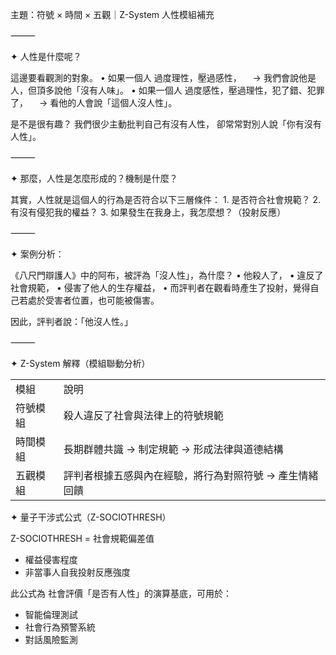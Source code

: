 主題：符號 × 時間 × 五觀｜Z-System 人性模組補充

⸻

✦ 人性是什麼呢？

這邊要看觀測的對象。
	•	如果一個人 過度理性，壓過感性，
　→ 我們會說他是人，但頂多說他「沒有人味」。
	•	如果一個人 過度感性，壓過理性，犯了錯、犯罪了，
　→ 看他的人會說「這個人沒人性」。

是不是很有趣？
我們很少主動批判自己有沒有人性，
卻常常對別人說「你有沒有人性」。

⸻

✦ 那麼，人性是怎麼形成的？機制是什麼？

其實，人性就是這個人的行為是否符合以下三層條件：
	1.	是否符合社會規範？
	2.	有沒有侵犯我的權益？
	3.	如果發生在我身上，我怎麼想？（投射反應）

⸻

✦ 案例分析：

《八尺門辯護人》中的阿布，被評為「沒人性」，為什麼？
	•	他殺人了，
	•	違反了社會規範，
	•	侵害了他人的生存權益，
	•	而評判者在觀看時產生了投射，覺得自己若處於受害者位置，也可能被傷害。

因此，評判者說：「他沒人性。」

⸻

✦ Z-System 解釋（模組聯動分析）

|   |   |
|---|---|
|模組|說明|
|符號模組|殺人違反了社會與法律上的符號規範|
|時間模組|長期群體共識 → 制定規範 → 形成法律與道德結構|
|五觀模組|評判者根據五感與內在經驗，將行為對照符號 → 產生情緒回饋|


✦ 量子干涉式公式（Z-SOCIOTHRESH）

Z-SOCIOTHRESH
= 社會規範偏差值
- 權益侵害程度
- 非當事人自我投射反應強度

此公式為 社會評價「是否有人性」的演算基底，可用於：

- 智能倫理測試
- 社會行為預警系統
- 對話風險監測